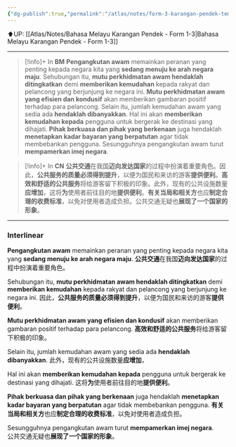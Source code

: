 ```yaml
---
{"dg-publish":true,"permalink":"/atlas/notes/form-3-karangan-pendek-tema-05-meningkatkan-mutu-pengangkutan-awam/"}
---
```


⬆️UP: [[Atlas/Notes/Bahasa Melayu Karangan Pendek - Form 1-3\|Bahasa Melayu Karangan Pendek - Form 1-3]]

---

> [!info]+ In **BM**
> **Pengangkutan awam** memainkan peranan yang penting kepada negara kita yang **sedang menuju ke arah negara maju**. Sehubungan itu, **mutu perkhidmatan awam hendaklah ditingkatkan** demi **memberikan kemudahan** kepada rakyat dan pelancong yang berjunjung ke negara ini. **Mutu perkhidmatan awam yang efisien dan kondusif** akan memberikan gambaran positif terhadap para pelancong. Selain itu, jumlah kemudahan awam yang sedia ada **hendaklah dibanyakkan**. Hal ini akan **memberikan kemudahan kepada** pengguna untuk bergerak ke destinasi yang dihajati. **Pihak berkuasa dan pihak yang berkenaan** juga hendaklah **menetapkan kadar bayaran yang berpatutan** agar tidak membebankan pengguna. Sesungguhnya pengangkutan awam turut **mempamerkan imej negara**.  

> [!info]+ In **CN**
> **公共交通**在我国**迈向发达国家**的过程中扮演着重要角色。因此，**公共服务的质量必须得到提升**，以便为国民和来访的游客**提供便利**。**高效和舒适的公共服务**将给游客留下积极的印象。此外，现有的公共设施数量**应增加**，这将**为**使用者前往目的地**提供便利**。**有关当局和相关方**也应**制定合理的收费标准**，以免对使用者造成负担。公共交通无疑也**展现了一个国家的形象**。

---

### Interlinear

**Pengangkutan awam** memainkan peranan yang penting kepada negara kita yang **sedang menuju ke arah negara maju**. 
**公共交通**在我国**迈向发达国家**的过程中扮演着重要角色。

Sehubungan itu, **mutu perkhidmatan awam hendaklah ditingkatkan** demi **memberikan kemudahan** kepada rakyat dan pelancong yang berjunjung ke negara ini. 
因此，**公共服务的质量必须得到提升**，以便为国民和来访的游客**提供便利**。

**Mutu perkhidmatan awam yang efisien dan kondusif** akan memberikan gambaran positif terhadap para pelancong. 
**高效和舒适的公共服务**将给游客留下积极的印象。

Selain itu, jumlah kemudahan awam yang sedia ada **hendaklah dibanyakkan**. 
此外，现有的公共设施数量**应增加**，

Hal ini akan **memberikan kemudahan kepada** pengguna untuk bergerak ke destinasi yang dihajati. 
这将**为**使用者前往目的地**提供便利**。

**Pihak berkuasa dan pihak yang berkenaan** juga hendaklah **menetapkan kadar bayaran yang berpatutan** agar tidak membebankan pengguna. 
**有关当局和相关方**也应**制定合理的收费标准**，以免对使用者造成负担。

Sesungguhnya pengangkutan awam turut **mempamerkan imej negara**.  
公共交通无疑也**展现了一个国家的形象**。
